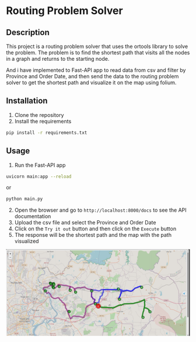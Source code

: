 # Routing Problem Solver

## Description
This project is a routing problem solver that uses the ortools library to solve the problem. The problem is to find the shortest path that visits all the nodes in a graph and returns to the starting node. 

And i have implemented to Fast-API app to read data from csv and filter by Province and Order Date, and then send the data to the routing problem solver to get the shortest path and visualize it on the map using folium.

## Installation
1. Clone the repository
2. Install the requirements
```bash
pip install -r requirements.txt
```

## Usage
1. Run the Fast-API app
```bash
uvicorn main:app --reload
```
or 
```bash
python main.py
```
2. Open the browser and go to `http://localhost:8000/docs` to see the API documentation
3. Upload the csv file and select the Province and Order Date
4. Click on the `Try it out` button and then click on the `Execute` button
5. The response will be the shortest path and the map with the path visualized

![alt text](image_readme/image.png)